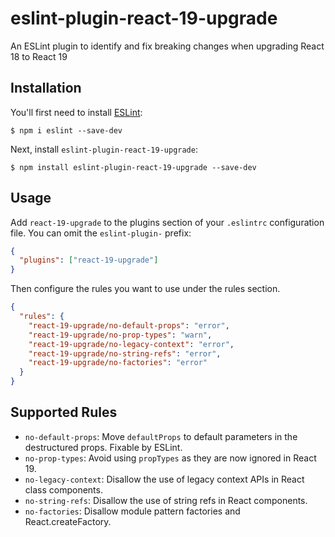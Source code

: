 # eslint-plugin-react-19-upgrade

An ESLint plugin to identify and fix breaking changes when upgrading React 18 to React 19

## Installation

You'll first need to install [ESLint](http://eslint.org):

```
$ npm i eslint --save-dev
```

Next, install `eslint-plugin-react-19-upgrade`:

```
$ npm install eslint-plugin-react-19-upgrade --save-dev
```

## Usage

Add `react-19-upgrade` to the plugins section of your `.eslintrc` configuration file. You can omit the `eslint-plugin-` prefix:

```json
{
  "plugins": ["react-19-upgrade"]
}
```

Then configure the rules you want to use under the rules section.

```json
{
  "rules": {
    "react-19-upgrade/no-default-props": "error",
    "react-19-upgrade/no-prop-types": "warn",
    "react-19-upgrade/no-legacy-context": "error",
    "react-19-upgrade/no-string-refs": "error",
    "react-19-upgrade/no-factories": "error"
  }
}
```

## Supported Rules

- `no-default-props`: Move `defaultProps` to default parameters in the destructured props. Fixable by ESLint.
- `no-prop-types`: Avoid using `propTypes` as they are now ignored in React 19.
- `no-legacy-context`: Disallow the use of legacy context APIs in React class components.
- `no-string-refs`: Disallow the use of string refs in React components.
- `no-factories`: Disallow module pattern factories and React.createFactory.
